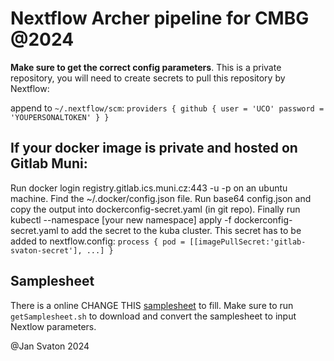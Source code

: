 # Nextflow Archer pipeline for CMBG @2024

**Make sure to get the correct config parameters**. This is a private repository, you will need to create secrets to pull this repository by Nextflow:

append to `~/.nextflow/scm`:
`providers {
    github {
        user = 'UCO'
        password = 'YOUPERSONALTOKEN'
        }
    }`

## If your docker image is private and hosted on Gitlab Muni:

Run docker login registry.gitlab.ics.muni.cz:443 -u <username> -p <token> on an ubuntu machine. Find the ~/.docker/config.json file. Run base64 config.json and copy the output into dockerconfig-secret.yaml (in git repo). Finally run kubectl --namespace [your new namespace] apply -f dockerconfig-secret.yaml to add the secret to the kuba cluster.
This secret has to be added to nextflow.config:
`process {
    pod = [[imagePullSecret:'gitlab-svaton-secret'], ...]
    }`

## Samplesheet

There is a online CHANGE THIS [samplesheet](https://docs.google.com/spreadsheets/d/1WOktQDMH13d_zr0g8be1BqysMd7TIyy4LrzPywfvjhA/edit#gid=0) to fill.
Make sure to run `getSamplesheet.sh` to download and convert the samplesheet to input Nextlow parameters.

@Jan Svaton 2024
